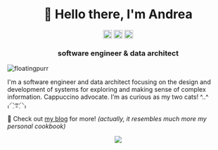 <h1 align="center">👋 Hello there, I'm Andrea</h1>

<p align="center">
<a href=https://twitter.com/i_m_andrea target="blank"><img align="center" src=https://cdn.jsdelivr.net/npm/simple-icons@3.0.1/icons/twitter.svg alt="i_m_andrea" height="20" width="20" /></a>
<a href=https://linkedin.com/in/andreamignone target="blank"><img align="center" src=https://cdn.jsdelivr.net/npm/simple-icons@3.0.1/icons/linkedin.svg alt="andreamignone" height="20" width="20" /></a>
<a href=https://stackoverflow.com/users/4820341 target="blank"><img align="center" src=https://cdn.jsdelivr.net/npm/simple-icons@3.0.1/icons/stackoverflow.svg alt="andreamignone" height="20" width="20" /></a>
</p>

<h3 align="center">software engineer & data architect</h3>

<p align="left"> <img src="https://komarev.com/ghpvc/?username=floatingpurr&label=Guests&color=orange" alt="floatingpurr" /> </p>  

I'm a software engineer and data architect focusing on the design and development of systems for exploring and making sense of complex information. Cappuccino advocate. I’m as curious as my two cats! ^..^ ₍⸍⸌̣ʷ̣̫⸍̣⸌₎

💬 Check out [my blog](https://imandrea.me/) for more! _(actually, it resembles much more my personal cookbook)_

<p align="center"> <img src=https://github-readme-stats.vercel.app/api?username=floatingpurr&count_private=true&show_icons=true&custom_title=My%20GitHub%20Stats&theme=ayu-mirage> </p>

<!--
**floatingpurr/floatingpurr** is a ✨ _special_ ✨ repository because its `README.md` (this file) appears on your GitHub profile.

Here are some ideas to get you started:

- 🔭 I’m currently working on ...
- 🌱 I’m currently learning ...
- 👯 I’m looking to collaborate on ...
- 🤔 I’m looking for help with ...
- 💬 Ask me about ...
- 📫 How to reach me: ...
- 😄 Pronouns: ...
- ⚡ Fun fact: ...
-->


